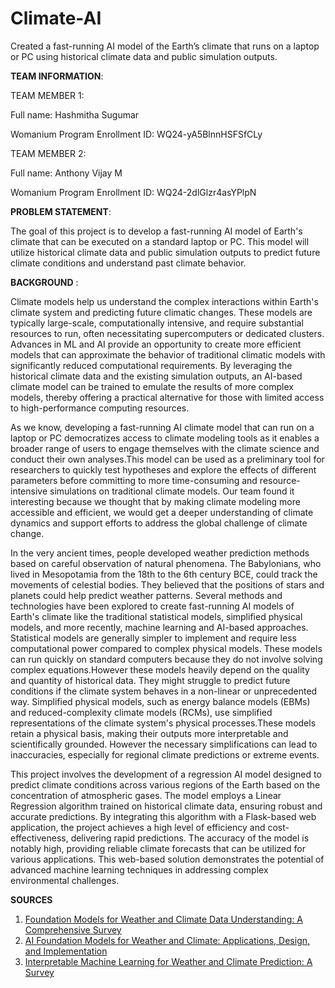 # Climate-AI

Created a fast-running AI model of the Earth’s climate that runs on a laptop or PC using historical climate data and public simulation outputs.

**TEAM INFORMATION**:

TEAM MEMBER 1:

Full name: Hashmitha Sugumar

Womanium Program Enrollment ID: WQ24-yA5BlnnHSFSfCLy

TEAM MEMBER 2:

Full name: Anthony Vijay M

Womanium Program Enrollment ID: WQ24-2dlGlzr4asYPlpN


**PROBLEM STATEMENT**:

The goal of this project is to develop a fast-running AI model of Earth's climate that can be executed on a standard laptop or PC. This model will utilize historical climate data and public simulation outputs to predict future climate conditions and understand past climate behavior. 

**BACKGROUND** :

Climate models help us understand the complex interactions within Earth's climate system and predicting future climatic changes. These models are typically large-scale, computationally intensive, and require substantial resources to run, often necessitating supercomputers or dedicated clusters. Advances in ML and AI provide an opportunity to create more efficient models that can approximate the behavior of traditional climatic models with significantly reduced computational requirements. By leveraging the historical climate data and the existing simulation outputs, an AI-based climate model can be trained to emulate the results of more complex models, thereby offering a practical alternative for those with limited access to high-performance computing resources.


As we know, developing a fast-running AI climate model that can run on a laptop or PC democratizes access to climate modeling tools as it enables a broader range of users to engage themselves with the climate science and conduct their own analyses.This model can be used as a preliminary tool for researchers to quickly test hypotheses and explore the effects of different parameters before committing to more time-consuming and resource-intensive simulations on traditional climate models. Our team found it interesting because we thought that by making climate modeling more accessible and efficient, we would get a deeper understanding of climate dynamics and support efforts to address the global challenge of climate change.


In the very ancient times, people developed weather prediction methods based on careful observation of natural phenomena. The Babylonians, who lived in Mesopotamia from the 18th to the 6th century BCE, could track the movements of celestial bodies. They believed that the positions of stars and planets could help predict weather patterns. Several methods and technologies have been explored to create fast-running AI models of Earth's climate like the traditional statistical models, simplified physical models, and more recently, machine learning and AI-based approaches. Statistical models are generally simpler to implement and require less computational power compared to complex physical models. These models can run quickly on standard computers because they do not involve solving complex equations.However these models heavily depend on the quality and quantity of historical data. They might struggle to predict future conditions if the climate system behaves in a non-linear or unprecedented way. Simplified physical models, such as energy balance models (EBMs) and reduced-complexity climate models (RCMs), use simplified representations of the climate system's physical processes.These models retain a physical basis, making their outputs more interpretable and scientifically grounded. However the necessary simplifications can lead to inaccuracies, especially for regional climate predictions or extreme events.

This project involves the development of a regression AI model designed to predict climate conditions across various regions of the Earth based on the concentration of atmospheric gases. The model employs a Linear Regression algorithm trained on historical climate data, ensuring robust and accurate predictions. By integrating this algorithm with a Flask-based web application, the project achieves a high level of efficiency and cost-effectiveness, delivering rapid predictions. The accuracy of the model is notably high, providing reliable climate forecasts that can be utilized for various applications. This web-based solution demonstrates the potential of advanced machine learning techniques in addressing complex environmental challenges.


**SOURCES**

1. [Foundation Models for Weather and Climate Data Understanding: A Comprehensive Survey](https://arxiv.org/html/2312.03014v1)
2. [AI Foundation Models for Weather and Climate: Applications, Design, and Implementation](https://arxiv.org/abs/2309.10808)
3. [Interpretable Machine Learning for Weather and Climate Prediction: A Survey](https://arxiv.org/html/2403.18864v1)








